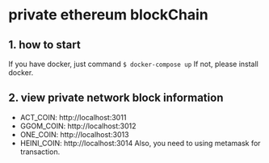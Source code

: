 # private ethereum blockChain

## 1. how to start
If you have docker, just command `$ docker-compose up`
If not, please install docker.

## 2. view private network block information
- ACT_COIN: http://localhost:3011
- GGOM_COIN: http://localhost:3012
- ONE_COIN: http://localhost:3013
- HEINI_COIN: http://localhost:3014
Also, you need to using metamask for transaction.